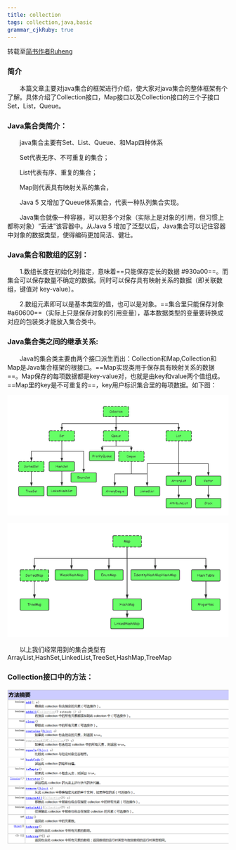 ```yaml
---
title: collection
tags: collection,java,basic
grammar_cjkRuby: true
---
```

转载至[简书作者Ruheng](https://www.jianshu.com/p/589d58033841)
### 简介
&emsp;&emsp;本篇文章主要对java集合的框架进行介绍，使大家对java集合的整体框架有个了解。具体介绍了Collection接口，Map接口以及Collection接口的三个子接口Set，List，Queue。
### Java集合类简介：
&emsp;&emsp;java集合主要有Set、List、Queue、和Map四种体系

&emsp;&emsp;Set代表无序、不可重复的集合；

&emsp;&emsp;List代表有序、重复的集合；

&emsp;&emsp;Map则代表具有映射关系的集合，

&emsp;&emsp;Java 5 又增加了Queue体系集合，代表一种队列集合实现。

&emsp;&emsp;Java集合就像一种容器，可以把多个对象（实际上是对象的引用，但习惯上都称对象）“丢进”该容器中。从Java 5 增加了泛型以后，Java集合可以记住容器中对象的数据类型，使得编码更加简洁、健壮。
### Java集合和数组的区别：
&emsp;&emsp;1.数组长度在初始化时指定，意味着==只能保存定长的数据 #930a00==。而集合可以保存数量不确定的数据。同时可以保存具有映射关系的数据（即关联数组，键值对 key-value）。

&emsp;&emsp;2.数组元素即可以是基本类型的值，也可以是对象。==集合里只能保存对象 #a60600==（实际上只是保存对象的引用变量），基本数据类型的变量要转换成对应的包装类才能放入集合类中。
### Java集合类之间的继承关系:
&emsp;&emsp;Java的集合类主要由两个接口派生而出：Collection和Map,Collection和Map是Java集合框架的根接口。==Map实现类用于保存具有映射关系的数据==。Map保存的每项数据都是key-value对，也就是由key和value两个值组成。==Map里的key是不可重复的==，key用户标识集合里的每项数据。如下图：

![collection大家庭](./images/collection_assortment.png)

![map大家庭](./images/map_sort.png)

&emsp;&emsp;以上我们经常用到的集合类型有ArrayList,HashSet,LinkedList,TreeSet,HashMap,TreeMap

### Collection接口中的方法：

![collection_method](./images/collection_method.png)